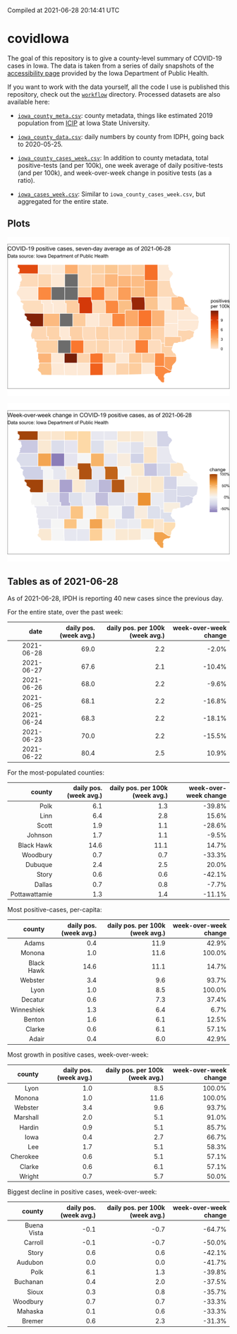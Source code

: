 Compiled at 2021-06-28 20:14:41 UTC

<!-- README.md is generated from README.Rmd. Please edit that file -->

# covidIowa

<!-- badges: start -->

<!-- badges: end -->

The goal of this repository is to give a county-level summary of
COVID-19 cases in Iowa. The data is taken from a series of daily
snapshots of the [accessibility
page](https://coronavirus.iowa.gov/pages/access) provided by the Iowa
Department of Public Health.

If you want to work with the data yourself, all the code I use is
published this repository, check out the [`workflow`](workflow)
directory. Processed datasets are also available here:

  - [`iowa_county_meta.csv`](https://raw.githubusercontent.com/ijlyttle/covidIowa/master/workflow/data/99-publish/iowa_county_meta.csv):
    county metadata, things like estimated 2019 population from
    [ICIP](https://www.icip.iastate.edu/tables/population/counties-estimates)
    at Iowa State University.

  - [`iowa_county_data.csv`](https://raw.githubusercontent.com/ijlyttle/covidIowa/master/workflow/data/99-publish/iowa_county_data.csv):
    daily numbers by county from IDPH, going back to 2020-05-25.

  - [`iowa_county_cases_week.csv`](https://raw.githubusercontent.com/ijlyttle/covidIowa/master/workflow/data/99-publish/iowa_county_data.csv):
    In addition to county metadata, total positive-tests (and per 100k),
    one week average of daily positive-tests (and per 100k), and
    week-over-week change in positive tests (as a ratio).

  - [`iowa_cases_week.csv`](https://raw.githubusercontent.com/ijlyttle/covidIowa/master/workflow/data/99-publish/iowa_cases_week.csv):
    Similar to `iowa_county_cases_week.csv`, but aggregated for the
    entire state.

## Plots

![](workflow/data/99-publish/iowa_cases.png)

![](workflow/data/99-publish/iowa_change.png)

## Tables as of 2021-06-28

As of 2021-06-28, IPDH is reporting 40 new cases since the previous day.

For the entire state, over the past week:

|       date | daily pos. (week avg.) | daily pos. per 100k (week avg.) | week-over-week change |
| ---------: | ---------------------: | ------------------------------: | --------------------: |
| 2021-06-28 |                   69.0 |                             2.2 |                \-2.0% |
| 2021-06-27 |                   67.6 |                             2.1 |               \-10.4% |
| 2021-06-26 |                   68.0 |                             2.2 |                \-9.6% |
| 2021-06-25 |                   68.1 |                             2.2 |               \-16.8% |
| 2021-06-24 |                   68.3 |                             2.2 |               \-18.1% |
| 2021-06-23 |                   70.0 |                             2.2 |               \-15.5% |
| 2021-06-22 |                   80.4 |                             2.5 |                 10.9% |

For the most-populated counties:

|        county | daily pos. (week avg.) | daily pos. per 100k (week avg.) | week-over-week change |
| ------------: | ---------------------: | ------------------------------: | --------------------: |
|          Polk |                    6.1 |                             1.3 |               \-39.8% |
|          Linn |                    6.4 |                             2.8 |                 15.6% |
|         Scott |                    1.9 |                             1.1 |               \-28.6% |
|       Johnson |                    1.7 |                             1.1 |                \-9.5% |
|    Black Hawk |                   14.6 |                            11.1 |                 14.7% |
|      Woodbury |                    0.7 |                             0.7 |               \-33.3% |
|       Dubuque |                    2.4 |                             2.5 |                 20.0% |
|         Story |                    0.6 |                             0.6 |               \-42.1% |
|        Dallas |                    0.7 |                             0.8 |                \-7.7% |
| Pottawattamie |                    1.3 |                             1.4 |               \-11.1% |

Most positive-cases, per-capita:

|     county | daily pos. (week avg.) | daily pos. per 100k (week avg.) | week-over-week change |
| ---------: | ---------------------: | ------------------------------: | --------------------: |
|      Adams |                    0.4 |                            11.9 |                 42.9% |
|     Monona |                    1.0 |                            11.6 |                100.0% |
| Black Hawk |                   14.6 |                            11.1 |                 14.7% |
|    Webster |                    3.4 |                             9.6 |                 93.7% |
|       Lyon |                    1.0 |                             8.5 |                100.0% |
|    Decatur |                    0.6 |                             7.3 |                 37.4% |
| Winneshiek |                    1.3 |                             6.4 |                  6.7% |
|     Benton |                    1.6 |                             6.1 |                 12.5% |
|     Clarke |                    0.6 |                             6.1 |                 57.1% |
|      Adair |                    0.4 |                             6.0 |                 42.9% |

Most growth in positive cases, week-over-week:

|   county | daily pos. (week avg.) | daily pos. per 100k (week avg.) | week-over-week change |
| -------: | ---------------------: | ------------------------------: | --------------------: |
|     Lyon |                    1.0 |                             8.5 |                100.0% |
|   Monona |                    1.0 |                            11.6 |                100.0% |
|  Webster |                    3.4 |                             9.6 |                 93.7% |
| Marshall |                    2.0 |                             5.1 |                 91.0% |
|   Hardin |                    0.9 |                             5.1 |                 85.7% |
|     Iowa |                    0.4 |                             2.7 |                 66.7% |
|      Lee |                    1.7 |                             5.1 |                 58.3% |
| Cherokee |                    0.6 |                             5.1 |                 57.1% |
|   Clarke |                    0.6 |                             6.1 |                 57.1% |
|   Wright |                    0.7 |                             5.7 |                 50.0% |

Biggest decline in positive cases, week-over-week:

|      county | daily pos. (week avg.) | daily pos. per 100k (week avg.) | week-over-week change |
| ----------: | ---------------------: | ------------------------------: | --------------------: |
| Buena Vista |                  \-0.1 |                           \-0.7 |               \-64.7% |
|     Carroll |                  \-0.1 |                           \-0.7 |               \-50.0% |
|       Story |                    0.6 |                             0.6 |               \-42.1% |
|     Audubon |                    0.0 |                             0.0 |               \-41.7% |
|        Polk |                    6.1 |                             1.3 |               \-39.8% |
|    Buchanan |                    0.4 |                             2.0 |               \-37.5% |
|       Sioux |                    0.3 |                             0.8 |               \-35.7% |
|    Woodbury |                    0.7 |                             0.7 |               \-33.3% |
|     Mahaska |                    0.1 |                             0.6 |               \-33.3% |
|      Bremer |                    0.6 |                             2.3 |               \-31.3% |
